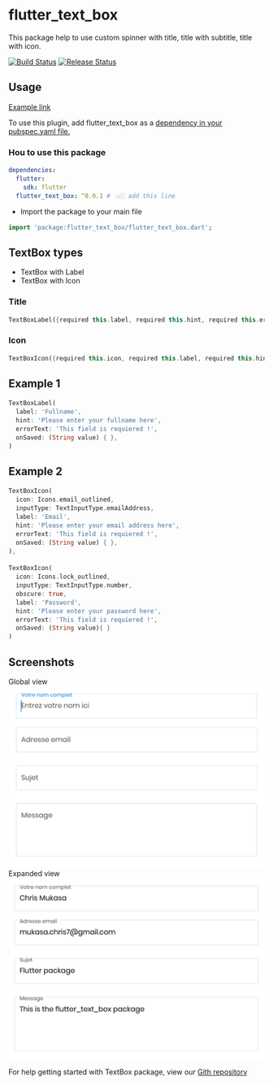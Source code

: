 # flutter_text_box

This package help to use custom spinner with title, title with subtitle, title with icon.

[![Build Status](https://api.cirrus-ci.com/github/flutter/plugins.svg)](https://github.com/ChrisMukasa/flutter_text_box/blob/master)
[![Release Status](https://github.com/flutter/plugins/actions/workflows/release.yml/badge.svg)](https://github.com/ChrisMukasa/flutter_text_box/actions/workflows/release.yml)

## Usage
[Example link](https://github.com/ChrisMukasa/flutter_text_box/blob/master/example/example.dart)

To use this plugin, add flutter_text_box as a [dependency in your pubspec.yaml file.](https://flutter.dev/docs/development/platform-integration/platform-channels)

### Hou to use this package
  
```yaml
dependencies:
  flutter:
    sdk: flutter
  flutter_text_box: ^0.0.1 # 👈🏼 add this line
```

* Import the package to your main file
```dart
import 'package:flutter_text_box/flutter_text_box.dart';
```
## TextBox types
* TextBox with Label
* TextBox with Icon
### Title
```dart
TextBoxLabel({required this.label, required this.hint, required this.errorText, this.radius, this.inputType = TextInputType.text, this.obscure = false, required this.onSaved})
```
### Icon
```dart
TextBoxIcon({required this.icon, required this.label, required this.hint, required this.errorText, this.radius = 4, this.accent = Colors.blue, this.inputType = TextInputType.text, this.obscure = false, required this.onSaved})
```

## Example 1
```dart
TextBoxLabel(
  label: 'Fullname',
  hint: 'Please enter your fullname here',
  errorText: 'This field is requiered !',
  onSaved: (String value) { }, 
)
```

## Example 2
```dart
TextBoxIcon(
  icon: Icons.email_outlined, 
  inputType: TextInputType.emailAddress,
  label: 'Email',
  hint: 'Please enter your email address here',
  errorText: 'This field is requiered !',
  onSaved: (String value) { }, 
),

TextBoxIcon(
  icon: Icons.lock_outlined, 
  inputType: TextInputType.number,
  obscure: true,
  label: 'Password', 
  hint: 'Please enter your password here', 
  errorText: 'This field is requiered !', 
  onSaved: (String value){ }
)
```

## Screenshots

Global view 
![alt text](https://github.com/ChrisMukasa/flutter_text_box/blob/master/example/screenshots/1.png?raw=true)
Expanded view
![alt text](https://github.com/ChrisMukasa/flutter_text_box/blob/master/example/screenshots/2.png?raw=true)

For help getting started with TextBox package, view our 
[Gith repository](https://github.com/ChrisMukasa/flutter_text_box)